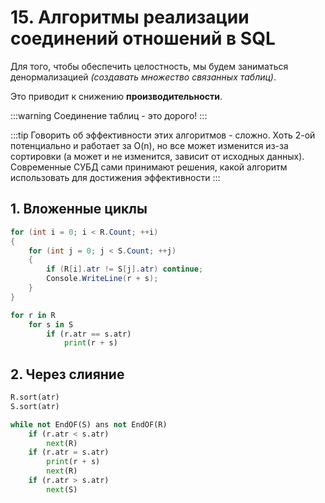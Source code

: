 # 15. Алгоритмы реализации соединений отношений в SQL

Для того, чтобы обеспечить целостность, мы будем заниматься денормализацией _(создавать множество связанных таблиц)_.

Это приводит к снижению **производительности**.

:::warning
Соединение таблиц - это дорого!
:::

:::tip
Говорить об эффективности этих алгоритмов - сложно. Хоть 2-ой потенциально и работает за O(n), но все может изменится из-за сортировки (а может и не изменится, зависит от исходных данных). Современные СУБД сами принимают решения, какой алгоритм использовать для достижения эффективности 
:::

## 1. Вложенные циклы

```csharp
for (int i = 0; i < R.Count; ++i)
{
    for (int j = 0; j < S.Count; ++j)
    {
        if (R[i].atr != S[j].atr) continue;
        Console.WriteLine(r + s);
    }
}
```

```py
for r in R
    for s in S
        if (r.atr == s.atr)
            print(r + s)
```

## 2. Через слияние


```py
R.sort(atr)
S.sort(atr)

while not EndOF(S) ans not EndOF(R)
    if (r.atr < s.atr)
        next(R)
    if (r.atr = s.atr)
        print(r + s)
        next(R)
    if (r.atr > s.atr)
        next(S)
```

